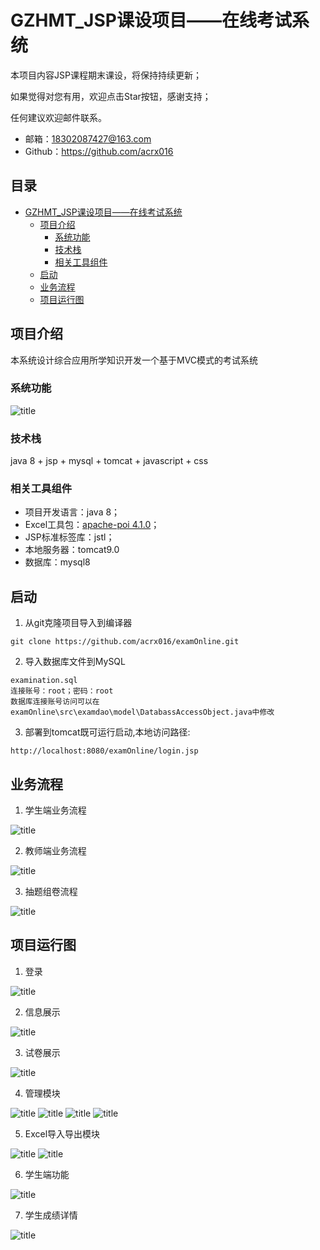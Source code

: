 # GZHMT_JSP课设项目——在线考试系统
本项目内容JSP课程期末课设，将保持持续更新；

如果觉得对您有用，欢迎点击Star按钮，感谢支持；

任何建议欢迎邮件联系。

- 邮箱：18302087427@163.com
- Github：https://github.com/acrx016


## 目录
* [GZHMT_JSP课设项目——在线考试系统](#GZHMT_JSP课设项目——在线考试系统)
  * [项目介绍](#项目介绍)
    * [系统功能](#系统功能)
    * [技术栈](#技术栈)
    * [相关工具组件](#相关工具组件)
  * [启动](#启动)
  * [业务流程](#业务流程)
  * [项目运行图](#项目运行图)

## 项目介绍
本系统设计综合应用所学知识开发一个基于MVC模式的考试系统

### 系统功能
![title](https://raw.githubusercontent.com/acrx016/myImage/master/JavaEE%20SSM%20Design/2019/12/17/%E7%B3%BB%E7%BB%9F%E5%8A%9F%E8%83%BD%E7%BB%93%E6%9E%84%E5%9B%BE-1576513902384.png)

### 技术栈
java 8 + jsp + mysql + tomcat + javascript + css

### 相关工具组件
- 项目开发语言：java 8；
- Excel工具包：[apache-poi 4.1.0](https://poi.apache.org/)；
- JSP标准标签库：jstl；
- 本地服务器：tomcat9.0
- 数据库：mysql8


## 启动
1. 从git克隆项目导入到编译器
```
git clone https://github.com/acrx016/examOnline.git
```
2. 导入数据库文件到MySQL
```
examination.sql
连接账号：root；密码：root
数据库连接账号访问可以在examOnline\src\examdao\model\DatabassAccessObject.java中修改
```
3. 部署到tomcat既可运行启动,本地访问路径:
```
http://localhost:8080/examOnline/login.jsp
```

## 业务流程
1. 学生端业务流程

![title](https://raw.githubusercontent.com/acrx016/myImage/master/JavaEE%20SSM%20Design/2019/12/17/%E5%AD%A6%E7%94%9F%E7%AB%AF%E4%B8%9A%E5%8A%A1%E6%B5%81%E7%A8%8B-1576514414379.png)

2. 教师端业务流程

![title](https://raw.githubusercontent.com/acrx016/myImage/master/JavaEE%20SSM%20Design/2019/12/17/%E6%95%99%E5%B8%88%E7%AB%AF%E4%B8%9A%E5%8A%A1%E6%B5%81%E7%A8%8B-1576514471660.png)

3. 抽题组卷流程

![title](https://raw.githubusercontent.com/acrx016/myImage/master/JavaEE%20SSM%20Design/2019/12/20/%E6%8A%BD%E9%A2%98%E6%B5%81%E7%A8%8B-1576808363172.png)

## 项目运行图
1. 登录

![title](https://raw.githubusercontent.com/acrx016/myImage/master/JavaEE%20SSM%20Design/2019/12/17/%E7%99%BB%E5%BD%95-1576514775059.png)

2. 信息展示

![title](https://raw.githubusercontent.com/acrx016/myImage/master/JavaEE%20SSM%20Design/2019/12/20/%E4%BF%A1%E6%81%AF%E5%B1%95%E7%A4%BA-1576808294900.png)

3. 试卷展示

![title](https://raw.githubusercontent.com/acrx016/myImage/master/JavaEE%20SSM%20Design/2019/12/20/%E8%AF%95%E5%8D%B7-1576808341940.png)

4. 管理模块

![title](https://raw.githubusercontent.com/acrx016/myImage/master/JavaEE%20SSM%20Design/2019/12/20/%E7%AE%A1%E7%90%86%E6%A8%A1%E5%9D%97-1576808483232.png)
![title](https://raw.githubusercontent.com/acrx016/myImage/master/JavaEE%20SSM%20Design/2019/12/20/%E9%A2%98%E7%9B%AE%E6%9F%A5%E8%AF%A2%E6%A8%A1%E5%9D%97-1576808521297.png)
![title](https://raw.githubusercontent.com/acrx016/myImage/master/JavaEE%20SSM%20Design/2019/12/20/%E4%BF%AE%E6%94%B9%E6%A8%A1%E5%9D%97-1576808563413.png)
![title](https://raw.githubusercontent.com/acrx016/myImage/master/JavaEE%20SSM%20Design/2019/12/20/%E8%AF%95%E5%8D%B7%E8%AE%BE%E7%BD%AE-1576808505300.png)

5. Excel导入导出模块

![title](https://raw.githubusercontent.com/acrx016/myImage/master/JavaEE%20SSM%20Design/2019/12/20/%E8%A1%A8%E5%8D%95%E4%B8%8B%E8%BD%BD-1576808592965.png)
![title](https://raw.githubusercontent.com/acrx016/myImage/master/JavaEE%20SSM%20Design/2019/12/20/%E8%A1%A8%E5%8D%95%E5%AF%BC%E5%87%BA-1576808605738.png)

6. 学生端功能

![title](https://raw.githubusercontent.com/acrx016/myImage/master/JavaEE%20SSM%20Design/2019/12/20/%E5%AD%A6%E7%94%9F%E4%BF%A1%E6%81%AF-1576808933627.png)

7. 学生成绩详情

![title](https://raw.githubusercontent.com/acrx016/myImage/master/JavaEE%20SSM%20Design/2019/12/20/1576809427971-1576809427974.png)

